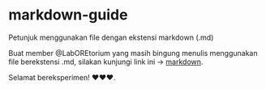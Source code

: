 # markdown-guide
Petunjuk menggunakan file dengan ekstensi markdown (.md)

Buat member @LabOREtorium yang masih bingung menulis menggunakan file berekstensi .md, silakan kunjungi link ini -> [markdown](https://www.markdownguide.org/basic-syntax/).

Selamat bereksperimen! ❤️❤️❤️.
